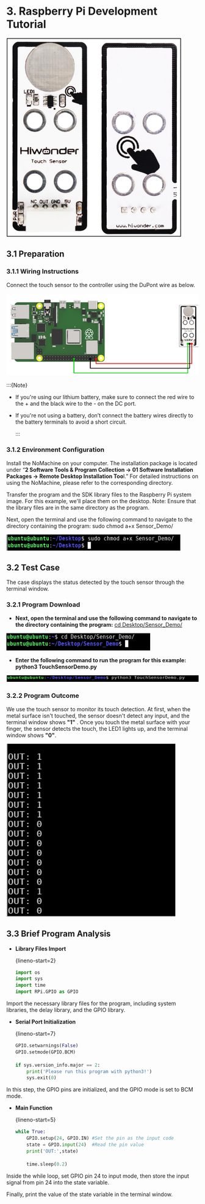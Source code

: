 # 3. Raspberry Pi Development Tutorial

<img src="../_static/media/chapter_3\section_1\01\media\image3.png" class="common_img" />

## 3.1 Preparation

### 3.1.1 Wiring Instructions

Connect the touch sensor to the controller using the DuPont wire as below.

<img src="../_static/media/chapter_3\section_1\01\media\image4.png" class="common_img" />

:::{Note}

* If you're using our lithium battery, make sure to connect the red wire to the + and the black wire to the - on the DC port.

* If you're not using a battery, don’t connect the battery wires directly to the battery terminals to avoid a short circuit.

  :::

### 3.1.2 Environment Configuration

Install the NoMachine on your computer. The installation package is located under “**2 Software Tools & Program Collection -&gt; 01 Software Installation Packages -&gt; Remote Desktop Installation Too**l.” For detailed instructions on using the NoMachine, please refer to the corresponding directory.

Transfer the program and the SDK library files to the Raspberry Pi system image. For this example, we'll place them on the desktop. Note: Ensure that the library files are in the same directory as the program.

Next, open the terminal and use the following command to navigate to the directory containing the program: 
sudo chmod a+x Sensor\_Demo/

<img src="../_static/media/chapter_3\section_1\01\media\image5.png" class="common_img" />

## 3.2 Test Case

The case displays the status detected by the touch sensor through the terminal window.

### 3.2.1 Program Download

* **Next, open the terminal and use the following command to navigate to the directory containing the program:** 
  [cd Desktop/Sensor\_Demo/]()

<img src="../_static/media/chapter_3\section_1\01\media\image6.png" class="common_img" />

* **Enter the following command to run the program for this example: python3 TouchSensorDemo.py**

<img src="../_static/media/chapter_3\section_1\01\media\image7.png" class="common_img" />

### 3.2.2 Program Outcome

We use the touch sensor to monitor its touch detection. At first, when the metal surface isn't touched, the sensor doesn't detect any input, and the terminal window shows **"1"** .
Once you touch the metal surface with your finger, the sensor detects the touch, the LED1 lights up, and the terminal window shows **"0"**.

<img src="../_static/media/chapter_3\section_1\01\media\image8.png" class="common_img" />

## 3.3 Brief Program Analysis

-   **Library Files Import**

    {lineno-start=2}
    
    ```python
    import os
    import sys
    import time
    import RPi.GPIO as GPIO
    ```

Import the necessary library files for the program, including system libraries, the delay library, and the GPIO library.

-   **Serial Port Initialization**

    {lineno-start=7}
    
    ```python
    GPIO.setwarnings(False)
    GPIO.setmode(GPIO.BCM)
    
    if sys.version_info.major == 2:
        print('Please run this program with python3!')
        sys.exit(0)
    ```

In this step, the GPIO pins are initialized, and the GPIO mode is set to BCM mode.

-   **Main Function**

    {lineno-start=5}
    
    ```python
    while True:
        GPIO.setup(24, GPIO.IN) #Set the pin as the input code
        state = GPIO.input(24)  #Read the pin value
        print('OUT:',state)
        
        time.sleep(0.2)
    ```

Inside the while loop, set GPIO pin 24 to input mode, then store the input signal from pin 24 into the state variable.

Finally, print the value of the state variable in the terminal window.
